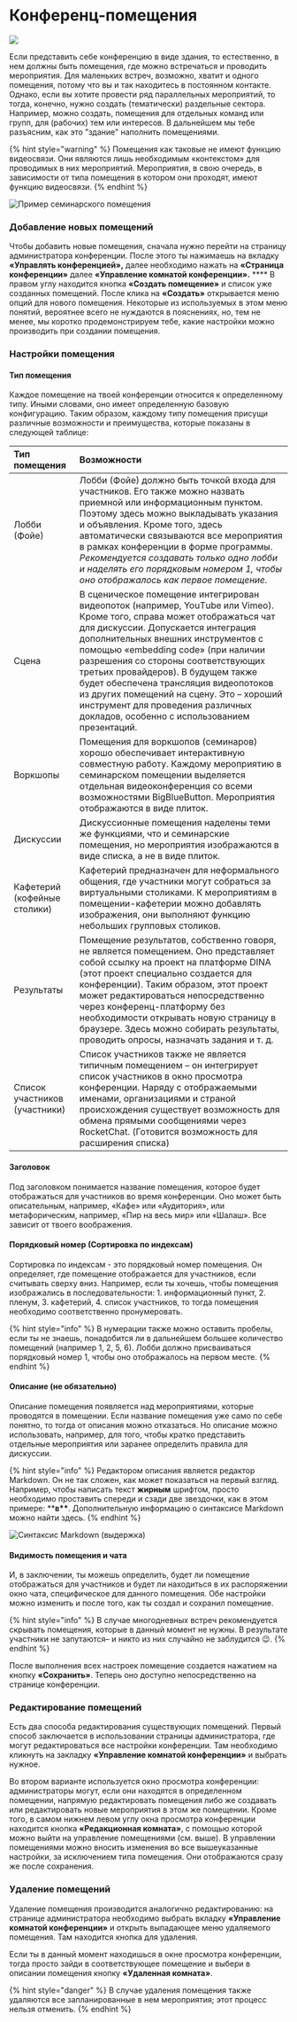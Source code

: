 # Конференц-помещения

![](../../.gitbook/assets/gitbook_nachrichten_750x320.jpg)

Если представить себе конференцию в виде здания, то естественно, в нем должны быть помещения, где можно встречаться и проводить мероприятия. Для маленьких встреч, возможно, хватит и одного помещения, потому что вы и так находитесь в постоянном контакте. Однако, если вы хотите провести ряд параллельных мероприятий, то тогда, конечно, нужно создать \(тематически\) раздельные сектора. Например, можно создать, помещения для отдельных команд или групп, для \(рабочих\) тем или интересов. В дальнейшем мы тебе разъясним, как это "здание" наполнить помещениями.

{% hint style="warning" %}
Помещения как таковые не имеют функцию видеосвязи. Они являются лишь необходимым «контекстом» для проводимых в них мероприятий. Мероприятия, в свою очередь, в зависимости от типа помещения в котором они проходят, имеют функцию видеосвязи.
{% endhint %}

![&#x41F;&#x440;&#x438;&#x43C;&#x435;&#x440; &#x441;&#x435;&#x43C;&#x438;&#x43D;&#x430;&#x440;&#x441;&#x43A;&#x43E;&#x433;&#x43E; &#x43F;&#x43E;&#x43C;&#x435;&#x449;&#x435;&#x43D;&#x438;&#x44F; ](../../.gitbook/assets/inkedskrin-6_li.jpg)

### Добавление новых помещений

Чтобы добавить новые помещения, сначала нужно перейти на страницу администратора конференции. После этого ты нажимаешь на вкладку **«Управлять конференцией»,** далее необходимо нажать на **«Страница конференции»** далее **«Управление комнатой конференции».**  **** В правом углу находится кнопка **«Создать помещение»** и список уже созданных помещений. После клика на **«Создать»** открывается меню опций для нового помещения. Некоторые из используемых в этом меню понятий, вероятнее всего не нуждаются в пояснениях, но, тем не менее, мы коротко продемонстрируем тебе, какие настройки можно производить при создании помещения.

### Настройки помещения

#### Тип помещения

Каждое помещение на твоей конференции относится к определенному типу. Иными словами, оно имеет определенную базовую конфигурацию. Таким образом, каждому типу помещения присущи различные возможности и преимущества, которые показаны в следующей таблице:

| Тип помещения | Возможности |
| :--- | :--- |
| Лобби \(Фойе\) | Лобби \(Фойе\) должно быть точкой входа для участников. Его также можно назвать приемной или информационным пунктом. Поэтому здесь можно выкладывать указания и объявления. Кроме того, здесь  автоматически связываются все мероприятия в рамках конференции в форме программы. _Рекомендуется создавать только одно лобби и наделять его порядковым номером 1, чтобы оно отображалось как первое помещение._ |
| Сцена | В сценическое помещение интегрирован видеопоток \(например, YouТube или Vimeo\). Кроме того, справа может отображаться чат для дискуссии. Допускается интеграция дополнительных внешних инструментов с помощью «embedding code» \(при наличии разрешения со стороны соответствующих третьих провайдеров\). В будущем также будет обеспечена трансляция видеопотоков из других помещений на сцену. Это – хороший инструмент для проведения различных докладов, особенно с использованием презентаций. |
| Воркшопы | Помещения для воркшопов \(семинаров\)  хорошо обеспечивает интерактивную совместную работу. Каждому мероприятию в семинарском помещении выделяется отдельная видеоконференция со всеми возможностями BigBlueButton. Мероприятия отображаются в виде плиток. |
| Дискуссии | Дискуссионные помещения наделены теми же функциями, что и семинарские помещения, но мероприятия изображаются в виде списка, а не в виде плиток. |
| Кафетерий \(кофейные столики\) | Кафетерий предназначен для неформального общения, где участники могут собраться за виртуальными столиками. К мероприятиям в помещении-кафетерии можно добавлять изображения, они выполняют функцию небольших групповых столиков. |
| Результаты | Помещение результатов, собственно говоря, не является помещением. Оно представляет собой ссылку на проект на платформе DINA \(этот проект специально создается для конференции\). Таким образом, этот проект может редактироваться непосредственно через конференц-платформу без необходимости открывать новую страницу в браузере. Здесь можно собирать результаты, проводить опросы, назначать задания и т. д. |
| Список участников \(участники\) | Список участников также не является типичным помещением – он интегрирует список участников в окно просмотра конференции. Наряду с отображаемыми именами, организациями и страной происхождения существует возможность для обмена прямыми сообщениями через RocketChat. \(Готовится возможность для расширения списка\) |

#### Заголовок

Под заголовком понимается название помещения, которое будет отображаться для участников во время конференции. Оно может быть описательным, например, «Кафе» или «Аудитория», или метафорическим, например, «Пир на весь мир» или «Шалаш». Все зависит от твоего воображения.

#### Порядковый номер \(Сортировка по индексам\)

Сортировка по индексам - это порядковый номер помещения. Он определяет, где помещение отображается для участников, если считывать сверху вниз. Например, если ты хочешь, чтобы помещения изображались в последовательности: 1. информационный пункт, 2. пленум, 3. кафетерий, 4. список участников, то тогда помещения необходимо соответственно пронумеровать.

{% hint style="info" %}
В нумерации также можно оставить пробелы, если ты не знаешь, понадобится ли в дальнейшем большее количество помещений \(например 1, 2, 5, 6\). Лобби должно присваиваться порядковый номер 1, чтобы оно отображалось на первом месте.
{% endhint %}

#### Описание \(не обязательно\) <a id="beschreibung"></a>

Описание помещения появляется над мероприятиями, которые проводятся в помещении. Если название помещения уже само по себе понятно, то тогда от описания можно отказаться. Но описание можно использовать, например, для того, чтобы кратко представить отдельные мероприятия или заранее определить правила для дискуссии.

{% hint style="info" %}
Редактором описания является редактор Markdown. Он не так сложен, как может показаться на первый взгляд. Например, чтобы написать текст **жирным** шрифтом, просто необходимо проставить спереди и сзади две звездочки, как в этом примере: \*\***в\*\***. Дополнительную информацию о синтаксисе Markdown можно найти здесь.
{% endhint %}

![&#x421;&#x438;&#x43D;&#x442;&#x430;&#x43A;&#x441;&#x438;&#x441; Markdown \(&#x432;&#x44B;&#x434;&#x435;&#x440;&#x436;&#x43A;&#x430;\) ](../../.gitbook/assets/markdown.png)

#### Видимость помещения и чата

И, в заключении, ты можешь определить, будет ли помещение отображаться для участников и будет ли находиться в их распоряжении окно чата, специфическое для данного помещения. Обе настройки можно изменить и после того, как ты создал и сохранил помещение.

{% hint style="info" %}
В случае многодневных встреч рекомендуется скрывать помещения, которые в данный момент не нужны. В результате участники не запутаются– и никто из них случайно не заблудится 😉.
{% endhint %}

После выполнения всех настроек помещение создается нажатием на кнопку **«Сохранить»**. Теперь оно доступно непосредственно на странице конференции.

### Редактирование помещений

Есть два способа редактирования существующих помещений. Первый способ заключается в использовании страницы администратора, где могут редактироваться все настройки конференции. Там необходимо кликнуть на закладку **«Управление комнатой конференции»** и выбрать нужное.

Во втором варианте используется окно просмотра конференции: администраторы могут, если они находятся в определенном помещении, напрямую редактировать помещения либо же создавать или редактировать новые мероприятия в этом же помещении. Кроме того, в самом нижнем левом углу окна просмотра конференции находится кнопка **«Редакционная комната»**, с помощью которой можно выйти на управление помещениями \(см. выше\). В управлении помещениями можно вносить изменения во все вышеуказанные настройки, за исключением типа помещения. Они отображаются сразу же после сохранения.

### Удаление помещений

Удаление помещения производится аналогично редактированию: на странице администратора необходимо выбрать вкладку **«Управление комнатой конференции»** и открыть выпадающее меню удаляемого помещения. Там находится кнопка для удаления.

Если ты в данный момент находишься в окне просмотра конференции, тогда просто зайди в соответствующее помещение и выбери в описании помещения кнопку **«Удаленная комната»**.

{% hint style="danger" %}
В случае удаления помещения также удаляются все запланированные в нем мероприятия; этот процесс нельзя отменить.
{% endhint %}



